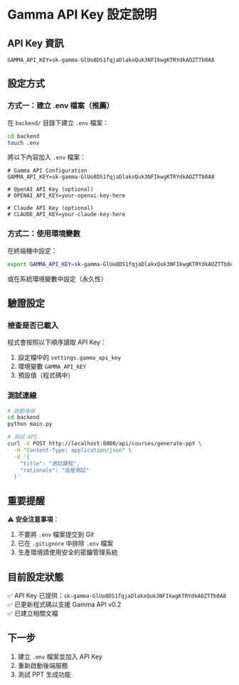 # Gamma API Key 設定說明

## API Key 資訊

```
GAMMA_API_KEY=sk-gamma-GlUo8DS1fqjaDlakxQuk3NFIkwgKTRYdkAOZTTb0A8
```

## 設定方式

### 方式一：建立 .env 檔案（推薦）

在 `backend/` 目錄下建立 `.env` 檔案：

```bash
cd backend
touch .env
```

將以下內容加入 `.env` 檔案：

```env
# Gamma API Configuration
GAMMA_API_KEY=sk-gamma-GlUo8DS1fqjaDlakxQuk3NFIkwgKTRYdkAOZTTb0A8

# OpenAI API Key (optional)
# OPENAI_API_KEY=your-openai-key-here

# Claude API Key (optional)
# CLAUDE_API_KEY=your-claude-key-here
```

### 方式二：使用環境變數

在終端機中設定：

```bash
export GAMMA_API_KEY=sk-gamma-GlUo8DS1fqjaDlakxQuk3NFIkwgKTRYdkAOZTTb0A8
```

或在系統環境變數中設定（永久性）

## 驗證設定

### 檢查是否已載入

程式會按照以下順序讀取 API Key：

1. 設定檔中的 `settings.gamma_api_key`
2. 環境變數 `GAMMA_API_KEY`
3. 預設值（程式碼中）

### 測試連線

```bash
# 啟動後端
cd backend
python main.py

# 測試 API
curl -X POST http://localhost:8000/api/courses/generate-ppt \
  -H "Content-Type: application/json" \
  -d '{
    "title": "測試課程",
    "rationale": "這是測試"
  }'
```

## 重要提醒

⚠️ **安全注意事項**：

1. 不要將 `.env` 檔案提交到 Git
2. 已在 `.gitignore` 中排除 `.env` 檔案
3. 生產環境請使用安全的密鑰管理系統

## 目前設定狀態

✅ API Key 已提供：`sk-gamma-GlUo8DS1fqjaDlakxQuk3NFIkwgKTRYdkAOZTTb0A8`  
✅ 已更新程式碼以支援 Gamma API v0.2  
✅ 已建立相關文檔

## 下一步

1. 建立 `.env` 檔案並加入 API Key
2. 重新啟動後端服務
3. 測試 PPT 生成功能

